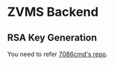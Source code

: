 # ZVMS Backend

## RSA Key Generation

You need to refer [7086cmd's repo](https://github.com/zvms/rsa-bcrypt-jwt-login-eg).
